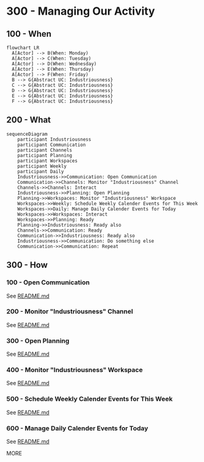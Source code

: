# 300 - Managing Our Activity

## 100 - When

```mermaid
flowchart LR
  A[Actor] --> B(When: Monday)
  A[Actor] --> C(When: Tuesday)
  A[Actor] --> D(When: Wednesday)
  A[Actor] --> E(When: Thursday)
  A[Actor] --> F(When: Friday)
  B --> G{Abstract UC: Industriousness}
  C --> G{Abstract UC: Industriousness}
  D --> G{Abstract UC: Industriousness}
  E --> G{Abstract UC: Industriousness}
  F --> G{Abstract UC: Industriousness}
```

## 200 - What

```mermaid
sequenceDiagram
    participant Industriousness
    participant Communication
    participant Channels
    participant Planning
    participant Workspaces
    participant Weekly
    participant Daily
    Industriousness->>Communication: Open Communication
    Communication->>Channels: Monitor "Industriousness" Channel
    Channels->>Channels: Interact
    Industriousness->>Planning: Open Planning
    Planning->>Workspaces: Monitor "Industriousness" Workspace
    Workspaces->>Weekly: Schedule Weekly Calender Events for This Week
    Workspaces->>Daily: Manage Daily Calender Events for Today
    Workspaces->>Workspaces: Interact
    Workspaces->>Planning: Ready
    Planning->>Industriousness: Ready also
    Channels->>Communication: Ready
    Communication->>Industriousness: Ready also
    Industriousness->>Communication: Do something else
    Communication->>Communication: Repeat
```

## 300 - How

### 100 - Open Communication

See [README.md](./300/100/README.md)

### 200 - Monitor "Industriousness" Channel

See [README.md](./300/200/README.md)

### 300 - Open Planning

See [README.md](./300/300/README.md)

### 400 - Monitor "Industriousness" Workspace

See [README.md](./300/400/README.md)

### 500 - Schedule Weekly Calender Events for This Week

See [README.md](./300/500/README.md)

### 600 - Manage Daily Calender Events for Today

See [README.md](./300/600/README.md)

MORE
